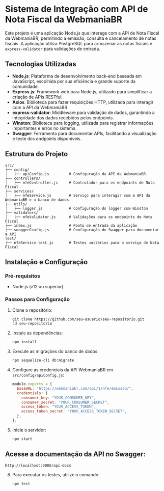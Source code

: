 # Sistema de Integração com API de Nota Fiscal da WebmaniaBR

Este projeto é uma aplicação Node.js que interage com a API de Nota Fiscal da WebmaniaBR, permitindo a emissão, consulta e cancelamento de notas fiscais. A aplicação utiliza PostgreSQL para armazenar as notas fiscais e `express-validator` para validações de entrada.

## Tecnologias Utilizadas

- **Node.js**: Plataforma de desenvolvimento back-end baseada em JavaScript, escolhida por sua eficiência e grande suporte da comunidade.
- **Express.js**: Framework web para Node.js, utilizado para simplificar a criação de APIs RESTful.
- **Axios**: Biblioteca para fazer requisições HTTP, utilizada para interagir com a API da WebmaniaBR.
- **express-validator**: Middleware para validação de dados, garantindo a integridade dos dados recebidos pelos endpoints.
- **Winston**: Biblioteca para logging, utilizada para registrar informações importantes e erros no sistema.
- **Swagger**: Ferramenta para documentar APIs, facilitando a visualização e teste dos endpoints disponíveis.

## Estrutura do Projeto

```plaintext
src/
├── config/
│   ├── apiConfig.js         # Configuração da API da WebmaniaBR
├── controllers/
│   ├── nfeController.js     # Controlador para os endpoints de Nota Fiscal
├── services/
│   ├── nfeService.js        # Serviço para interagir com a API da WebmaniaBR e o banco de dados
├── utils/
│   ├── logger.js            # Configuração do logger com Winston
├── validators/
│   ├── nfeValidator.js      # Validações para os endpoints de Nota Fiscal
├── index.js                 # Ponto de entrada da aplicação
├── swaggerConfig.js         # Configuração do Swagger para documentar a API
test/
├── nfeService.test.js       # Testes unitários para o serviço de Nota Fiscal
```

## Instalação e Configuração

### Pré-requisitos

- Node.js (v12 ou superior)

### Passos para Configuração

1. Clone o repositório:

   ```sh
   git clone https://github.com/seu-usuario/seu-repositorio.git
   cd seu-repositorio
   ```

2. Instale as dependências:

   ```sh
   npm install
   ```

3. Execute as migrações do banco de dados:

   ```sh
   npx sequelize-cli db:migrate
   ```

4. Configure as credenciais da API WebmaniaBR em `src/config/apiConfig.js`:

   ```javascript
   module.exports = {
     baseURL: "https://webmaniabr.com/api/1/nfe/emissao/",
     credentials: {
       consumer_key: "YOUR_CONSUMER_KEY",
       consumer_secret: "YOUR_CONSUMER_SECRET",
       access_token: "YOUR_ACCESS_TOKEN",
       access_token_secret: "YOUR_ACCESS_TOKEN_SECRET",
     },
   };
   ```

5. Inicie o servidor:

   ```sh
   npm start
   ```

## Acesse a documentação da API no Swagger:

```
http://localhost:3000/api-docs
```

8. Para executar os testes, utilize o comando:

   ```
   npm test
   ```
